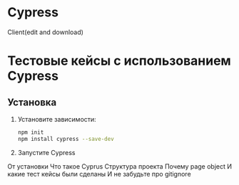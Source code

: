 # Cypress
Client(edit and download)
# Тестовые кейсы с использованием Cypress

## Установка
1. Установите зависимости:
   ```bash
   npm init
   npm install cypress --save-dev

2. Запустите Cypress



От установки
Что такое Cyprus 
Структура проекта 
Почему page object 
И какие тест кейсы были сделаны
И не забудьте про gitignore
   
